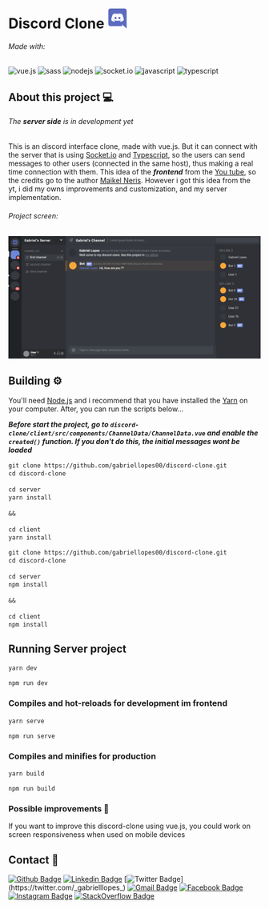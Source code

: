 <h1> 
  Discord Clone
  <img src="./client/.github/discord-logo.svg" alt="discord" width="40" height="40"/>
</h1>

###### Made with: 
<p>  
  <img src="https://cdn.svgporn.com/logos/vue.svg" alt="vue.js" width="50" height="50"/>  
  <img src="https://cdn.svgporn.com/logos/sass.svg" alt="sass" width="50" height="50"/>  
  <img src="https://cdn.svgporn.com/logos/nodejs-icon.svg" alt="nodejs" width="50" height="50"/>  
  <img src="https://cdn.svgporn.com/logos/socket.io.svg" alt="socket.io  " width="50" height="50"/>
  <img src="https://cdn.svgporn.com/logos/javascript.svg" alt="javascript" width="50" height="50"/>  
  <img src="https://cdn.svgporn.com/logos/typescript-icon.svg" alt="typescript" width="50" height="50"/>  
</p>

## About this project 💻
###### *The **server side** is in development yet*
This is an discord interface clone, made with vue.js. But it can connect with the server that is using [Socket.io](https://socket.io/) and [Typescript](https://www.typescriptlang.org/), so the users can send messages to other users (connected in the same host), thus making a real time connection with them. This idea of the ***frontend*** from the [You tube](https://www.youtube.com/watch?v=E0RwkG3BKvo), so the credits go to the author [Maikel Neris](https://www.youtube.com/channel/UCwwZBOQDEmkWcqs_60NRtMg). However i got this idea from the yt, i did my owns improvements and customization, and my server implementation.

###### Project screen:
<p align="center">  
  <img src="./client/.github/screen.png" alt="screen"/>
</p>

## Building ⚙
You'll need [Node.js](https://nodejs.org) and i recommend that you have installed the [Yarn](https://classic.yarnpkg.com/en/docs/install/#windows-stable) on your computer. After, you can run the scripts below...

***Before start the project, go to ``discord-clone/client/src/components/ChannelData/ChannelData.vue`` and enable the ``created()`` function. If you don't do this, the initial messages wont be loaded***

```
git clone https://github.com/gabriellopes00/discord-clone.git
cd discord-clone

cd server
yarn install

&&

cd client
yarn install
```
```
git clone https://github.com/gabriellopes00/discord-clone.git
cd discord-clone

cd server
npm install

&&

cd client
npm install
```
## Running Server project
```
yarn dev
```
```
npm run dev
```

### Compiles and hot-reloads for development im frontend
```
yarn serve
```
```
npm run serve
```

### Compiles and minifies for production
```
yarn build
```
```
npm run build
```

### Possible improvements 🔧
If you want to improve this discord-clone using vue.js, you could work on screen responsiveness when used on mobile devices

## Contact 📱
[![Github Badge](https://img.shields.io/badge/-Github-000?style=flat-square&logo=Github&logoColor=white&link=https://github.com/gabriellopes00)](https://github.com/gabriellopes00)
[![Linkedin Badge](https://img.shields.io/badge/-LinkedIn-blue?style=flat-square&logo=Linkedin&logoColor=white&link=https://www.linkedin.com/in/gabriel-lopes-6625631b0/)](https://www.linkedin.com/in/gabriel-lopes-6625631b0/)
[![Twitter Badge](https://img.shields.io/badge/-Twitter-1ca0f1?style=flat-square&labelColor=1ca0f1&logo=twitter&logoColor=white&link=https://twitter.com/_gabrielllopes_)](https://twitter.com/_gabrielllopes_)
[![Gmail Badge](https://img.shields.io/badge/-Gmail-D14836?&style=flat-square&logo=Gmail&logoColor=white&link=mailto:gabrielluislopes00@gmail.com)](mailto:gabrielluislopes00@gmail.com)
[![Facebook Badge](	https://img.shields.io/badge/facebook-%231877F2.svg?&style=flat-square&logo=facebook&logoColor=white)](https://www.facebook.com/profile.php?id=100034920821684)
[![Instagram Badge](https://img.shields.io/badge/instagram-%23E4405F.svg?&style=flat-square&logo=instagram&logoColor=white)](https://www.instagram.com/_.gabriellopes/?hl=pt-br)
[![StackOverflow Badge](https://img.shields.io/badge/stack%20overflow-FE7A16?logo=stack-overflow&logoColor=white&style=flat-square)](https://stackoverflow.com/users/14099025/gabriel-lopes?tab=profile)


